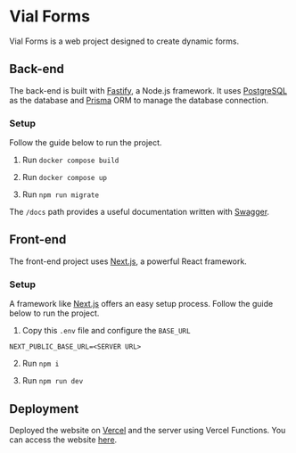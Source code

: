# Vial Forms

Vial Forms is a web project designed to create dynamic forms.

## Back-end

The back-end is built with [Fastify](https://fastify.dev/), a Node.js framework. It uses [PostgreSQL](https://www.postgresql.org/) as the database and [Prisma](https://www.prisma.io/) ORM to manage the database connection.

### Setup

Follow the guide below to run the project.

1. Run `docker compose build`

2. Run `docker compose up` 

3. Run `npm run migrate`

The `/docs` path provides a useful documentation written with [Swagger](https://swagger.io/).

## Front-end

The front-end project uses [Next.js](https://nextjs.org/), a powerful React framework.

### Setup

A framework like [Next.js](https://nextjs.org/) offers an easy setup process. Follow the guide below to run the project.

1. Copy this `.env` file and configure the `BASE_URL`

```
NEXT_PUBLIC_BASE_URL=<SERVER URL>
```

2. Run `npm i`

3. Run `npm run dev`

## Deployment

Deployed the website on [Vercel](https://vercel.com/) and the server using Vercel Functions. You can access the website [here](https://vial-forms-frontend.vercel.app/).